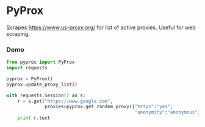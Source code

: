# PyProx

Scrapes https://www.us-proxy.org/ for list of active proxies. Useful for web scraping.

### Demo
```python
from pyprox import PyProx
import requests

pyprox = PyProx()
pyprox.update_proxy_list()

with requests.Session() as s:
    r = s.get("https://www.google.com",
              proxies=pyprox.get_random_proxy({"https":"yes",
                                               "anonymity":"anonymous"})
    print r.text
```


